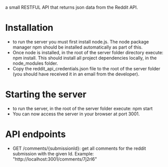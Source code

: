 a small RESTFUL API that returns json data from the Reddit API.

# Installation
- to run the server you must first install node.js. The node package manager npm should be installed automatically as part of this.
- Once node is installed, in the root of the server folder directory execute: npm install. This should install all project dependencies locally, in the node_modules folder.
- Copy the reddit_api_credentials.json file to the root of the server folder (you should have received it in an email from the developer).

# Starting the server
- to run the server, in the root of the server folder execute: npm start
- You can now access the server in your browser at port 3001.

# API endpoints
- GET /comments/{submissionId}: get all comments for the reddit submission with the given Id. Example: "http://localhost:3001/comments/7j2rl6"
